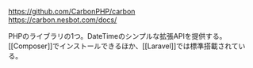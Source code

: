 <https://github.com/CarbonPHP/carbon>  
<https://carbon.nesbot.com/docs/>

PHPのライブラリの1つ。DateTimeのシンプルな拡張APIを提供する。  
[[Composer]]でインストールできるほか、[[Laravel]]では標準搭載されている。